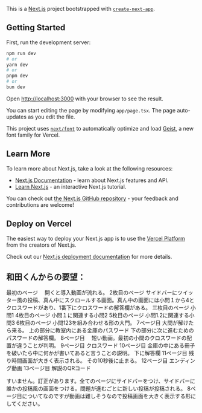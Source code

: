 This is a [Next.js](https://nextjs.org) project bootstrapped with [`create-next-app`](https://nextjs.org/docs/app/api-reference/cli/create-next-app).

## Getting Started

First, run the development server:

```bash
npm run dev
# or
yarn dev
# or
pnpm dev
# or
bun dev
```

Open [http://localhost:3000](http://localhost:3000) with your browser to see the result.

You can start editing the page by modifying `app/page.tsx`. The page auto-updates as you edit the file.

This project uses [`next/font`](https://nextjs.org/docs/app/building-your-application/optimizing/fonts) to automatically optimize and load [Geist](https://vercel.com/font), a new font family for Vercel.

## Learn More

To learn more about Next.js, take a look at the following resources:

- [Next.js Documentation](https://nextjs.org/docs) - learn about Next.js features and API.
- [Learn Next.js](https://nextjs.org/learn) - an interactive Next.js tutorial.

You can check out [the Next.js GitHub repository](https://github.com/vercel/next.js) - your feedback and contributions are welcome!

## Deploy on Vercel

The easiest way to deploy your Next.js app is to use the [Vercel Platform](https://vercel.com/new?utm_medium=default-template&filter=next.js&utm_source=create-next-app&utm_campaign=create-next-app-readme) from the creators of Next.js.

Check out our [Next.js deployment documentation](https://nextjs.org/docs/app/building-your-application/deploying) for more details.

## 和田くんからの要望：
最初のページ　
開くと導入動画が流れる。
2枚目のページ
サイドバーにツイッター風の投稿、真ん中にスクロールする画面。真ん中の画面には小問１から4とクロスワードがあり、1番下にクロスワードの解答欄がある。
三枚目のページ
小問1
4枚目のページ
小問１に関連する小問2
5枚目のページ
小問1.2に関連する小問3
6枚目のページ
小問123を組み合わせる形の大門。
7ページ目
大問が解けたら来る。
上の部分に教室内にある金庫のパスワード
下の部分に次に進むためのパスワードの解答欄。
8ページ目　
短い動画。最初の小問のクロスワードの配置が違うことが判明。
9ページ目
クロスワード
10ページ目
金庫の中にある冊子を破いたら中に何かが書いてあると言うことの説明。
下に解答欄
11ページ目
残り時間画面が大きく表示される。
その10秒後に止まる。
12ページ目
エンディング動画
13ページ目
解説のQRコード

すいません。訂正があります。全てのページにサイドバーをつけ、サイドバーに誰かの投稿風の画面をつける。問題が進むごとに新しい投稿が投稿される。
8ページ目についてなのですが動画は難しそうなので投稿画面を大きく表示する形にしてください。